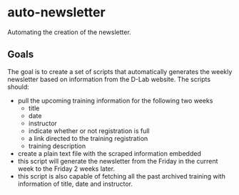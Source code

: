 # auto-newsletter
Automating the creation of the newsletter.

## Goals
The goal is to create a set of scripts that automatically generates the weekly newsletter based on information from the D-Lab website. The scripts should:
* pull the upcoming training information for the following two weeks
    - title
    - date
    - instructor
    - indicate whether or not registration is full
    - a link directed to the training registration
    - training description
* create a plain text file with the scraped information embedded
* this script will generate the newsletter from the Friday in the current week to the Friday 2 weeks later.
* this script is also capable of fetching all the past archived training with information of title, date and instructor.
